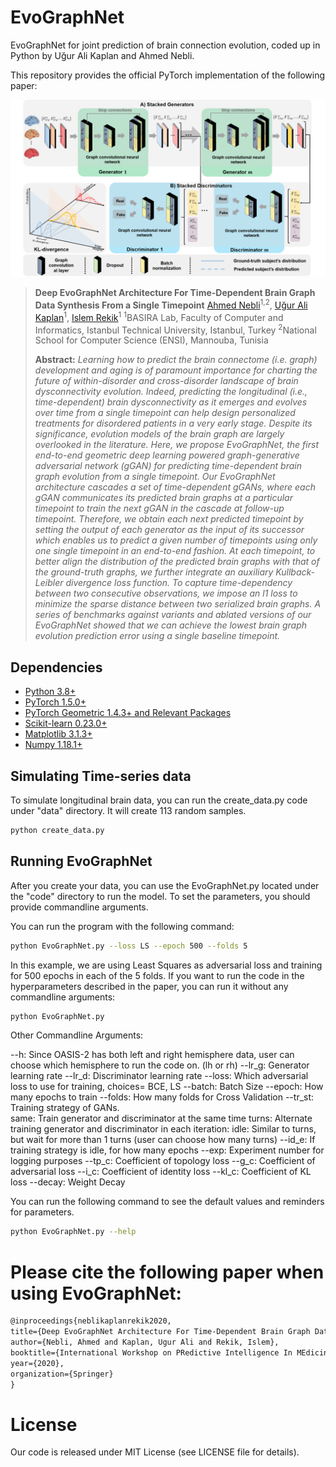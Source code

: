 # EvoGraphNet
EvoGraphNet for joint prediction of brain connection evolution, coded up in Python by Uğur Ali Kaplan and Ahmed Nebli.  

This repository provides the official PyTorch implementation of the following paper:

![fig1](fig1.png)

> **Deep EvoGraphNet Architecture For Time-Dependent Brain Graph Data Synthesis From a Single Timepoint**
> [Ahmed Nebli](https://github.com/ahmednebli)<sup>1,2</sup>, [Uğur Ali Kaplan](https://github.com/UgurKap)<sup>1</sup>, [Islem Rekik](https://basira-lab.com/)<sup>1</sup>
> <sup>1</sup>BASIRA Lab, Faculty of Computer and Informatics, Istanbul Technical University, Istanbul, Turkey
> <sup>2</sup>National School for Computer Science (ENSI), Mannouba, Tunisia
>
> **Abstract:** *Learning how to predict the brain connectome (i.e. graph) development and aging is of paramount importance for charting the future of within-disorder and cross-disorder landscape of brain dysconnectivity evolution. Indeed, predicting the longitudinal (i.e., time-dependent) brain dysconnectivity as it emerges and evolves over time from a single timepoint can help design personalized treatments for disordered patients in a very early stage. Despite its significance, evolution models of the brain graph are largely overlooked in the literature. Here, we propose EvoGraphNet, the first end-to-end geometric deep learning powered graph-generative adversarial network (gGAN) for predicting time-dependent brain graph evolution from a single timepoint. Our EvoGraphNet architecture cascades a set of time-dependent gGANs, where each gGAN communicates its predicted brain graphs at a particular timepoint to train the next gGAN in the cascade at follow-up timepoint. Therefore, we obtain each next predicted timepoint by setting the output of each generator as the input of its successor which enables us to predict a given number of timepoints using only one single timepoint in an end-to-end fashion. At each timepoint, to better align the distribution of the predicted brain graphs with that of the ground-truth graphs, we further integrate an auxiliary Kullback-Leibler divergence loss function. To capture time-dependency between two consecutive observations, we impose an l1 loss to minimize the sparse distance between two serialized brain graphs. A series of benchmarks against variants and ablated versions of our EvoGraphNet showed that we can achieve the lowest brain graph evolution prediction error using a single baseline timepoint.*

## Dependencies
* [Python 3.8+](https://www.python.org/)
* [PyTorch 1.5.0+](http://pytorch.org/)
* [PyTorch Geometric 1.4.3+ and Relevant Packages](https://pytorch-geometric.readthedocs.io/en/latest/notes/installation.html)
* [Scikit-learn 0.23.0+](https://scikit-learn.org/stable/)
* [Matplotlib 3.1.3+](https://matplotlib.org/)
* [Numpy 1.18.1+](https://numpy.org/)

## Simulating Time-series data

To simulate longitudinal brain data, you can run the create_data.py code under "data" directory. It will create 113 random samples. 

```bash
python create_data.py
```

## Running EvoGraphNet

After you create your data, you can use the EvoGraphNet.py located under the "code" directory to run the model. To set the parameters, you should provide commandline arguments. 

You can run the program with the following command:

```bash
python EvoGraphNet.py --loss LS --epoch 500 --folds 5
```

In this example, we are using Least Squares as adversarial loss and training for 500 epochs in each of the 5 folds. If you want to run the code in the hyperparameters described in the paper, you can run it without any commandline arguments:

```bash
python EvoGraphNet.py
```

Other Commandline Arguments:

--h: Since OASIS-2 has both left and right hemisphere data, user can choose which hemisphere to run the code on. (lh or rh)
--lr_g: Generator learning rate
--lr_d: Discriminator learning rate
--loss: Which adversarial loss to use for training, choices= BCE, LS
--batch: Batch Size
--epoch: How many epochs to train
--folds: How many folds for Cross Validation
--tr_st: Training strategy of GANs.  
        same: Train generator and discriminator at the same time
        turns: Alternate training generator and discriminator in each iteration:
        idle: Similar to turns, but wait for more than 1 turns (user can choose how many turns)
--id_e: If training strategy is idle, for how many epochs
--exp: Experiment number for logging purposes
--tp_c: Coefficient of topology loss
--g_c: Coefficient of adversarial loss
--i_c: Coefficient of identity loss
--kl_c: Coefficient of KL loss
--decay: Weight Decay

You can run the following command to see the default values and reminders for parameters.

```bash
python EvoGraphNet.py --help
```

# Please cite the following paper when using EvoGraphNet:

```latex
@inproceedings{neblikaplanrekik2020,
title={Deep EvoGraphNet Architecture For Time-Dependent Brain Graph Data Synthesis From a Single Timepoint},
author={Nebli, Ahmed and Kaplan, Ugur Ali and Rekik, Islem},
booktitle={International Workshop on PRedictive Intelligence In MEdicine},
year={2020},
organization={Springer}
}
```

# License
Our code is released under MIT License (see LICENSE file for details).
